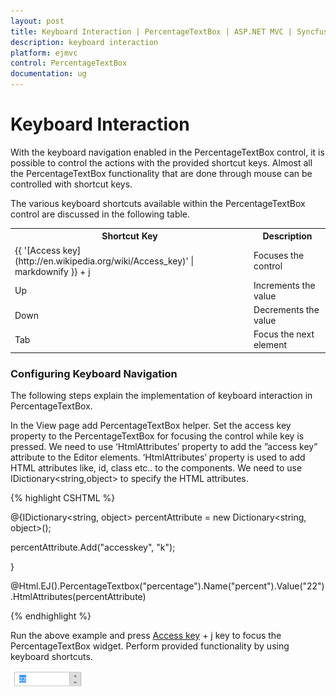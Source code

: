 ```yaml
---
layout: post
title: Keyboard Interaction | PercentageTextBox | ASP.NET MVC | Syncfusion
description: keyboard interaction
platform: ejmvc
control: PercentageTextBox
documentation: ug
---
```


# Keyboard Interaction

With the keyboard navigation enabled in the PercentageTextBox control, it is possible to control the actions with the provided shortcut keys. Almost all the PercentageTextBox functionality that are done through mouse can be controlled with shortcut keys.

The various keyboard shortcuts available within the PercentageTextBox control are discussed in the following table. 


<table>
<tr>
<th>
Shortcut Key</th><th>
Description</th></tr>
<tr>
<td>
{{ '[Access key](http://en.wikipedia.org/wiki/Access_key)' | markdownify }} + j</td><td>
Focuses the control</td></tr>
<tr>
<td>
Up</td><td>
Increments the value</td></tr>
<tr>
<td>
Down</td><td>
Decrements the value</td></tr>
<tr>
<td>
Tab</td><td>
Focus the next element</td></tr>
</table>

### Configuring Keyboard Navigation

The following steps explain the implementation of keyboard interaction in PercentageTextBox.

In the View page add PercentageTextBox helper. Set the access key property to the PercentageTextBox for focusing the control while key is pressed. We need to use ‘HtmlAttributes’ property to add the ”access key” attribute to the Editor elements. ‘HtmlAttributes’ property is used to add HTML attributes like, id, class etc.. to the components. We need to use IDictionary<string,object> to specify the HTML attributes. 



{% highlight CSHTML %}

@{IDictionary<string, object> percentAttribute = new Dictionary<string, object>();

percentAttribute.Add("accesskey", "k");

}



@Html.EJ().PercentageTextbox("percentage").Name("percent").Value("22").HtmlAttributes(percentAttribute)

{% endhighlight %}

 Run the above example and press [Access key](http://en.wikipedia.org/wiki/Access_key) + j key to focus the PercentageTextBox widget. Perform provided functionality by using keyboard shortcuts.



![](Keyboard-Interaction_images/Keyboard-Interaction_img1.png)













